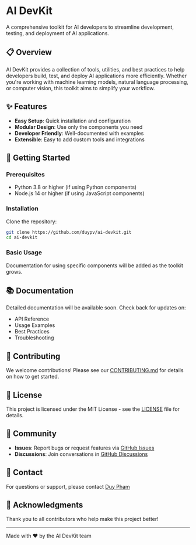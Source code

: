 # AI DevKit

A comprehensive toolkit for AI developers to streamline development, testing, and deployment of AI applications.

## 📋 Overview

AI DevKit provides a collection of tools, utilities, and best practices to help developers build, test, and deploy AI applications more efficiently. Whether you're working with machine learning models, natural language processing, or computer vision, this toolkit aims to simplify your workflow.

## ✨ Features

- **Easy Setup**: Quick installation and configuration
- **Modular Design**: Use only the components you need
- **Developer Friendly**: Well-documented with examples
- **Extensible**: Easy to add custom tools and integrations

## 🚀 Getting Started

### Prerequisites

- Python 3.8 or higher (if using Python components)
- Node.js 14 or higher (if using JavaScript components)

### Installation

Clone the repository:

```bash
git clone https://github.com/duypv/ai-devkit.git
cd ai-devkit
```

### Basic Usage

Documentation for using specific components will be added as the toolkit grows.

## 📚 Documentation

Detailed documentation will be available soon. Check back for updates on:
- API Reference
- Usage Examples
- Best Practices
- Troubleshooting

## 🤝 Contributing

We welcome contributions! Please see our [CONTRIBUTING.md](CONTRIBUTING.md) for details on how to get started.

## 📜 License

This project is licensed under the MIT License - see the [LICENSE](LICENSE) file for details.

## 👥 Community

- **Issues**: Report bugs or request features via [GitHub Issues](https://github.com/duypv/ai-devkit/issues)
- **Discussions**: Join conversations in [GitHub Discussions](https://github.com/duypv/ai-devkit/discussions)

## 📧 Contact

For questions or support, please contact [Duy Pham](mailto:viet.duy.pham@gmail.com)

## 🙏 Acknowledgments

Thank you to all contributors who help make this project better!

---

Made with ❤️ by the AI DevKit team